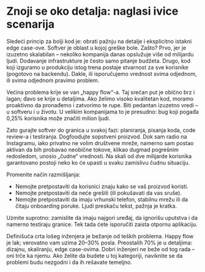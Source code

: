 # Znoji se oko detalja: naglasi ivice scenarija

Sledeći princip za bolji kod je: obrati pažnju na detalje i eksplicitno istakni edge case-ove. Softver je oblast u kojoj greške bole. Zašto? Prvo, jer je izuzetno skalabilan – nekoliko kompanija danas opslužuje više od milijardu ljudi. Dodavanje infrastrukture je često samo pitanje budžeta. Drugo, kod koji izguramo u produkciju istog trena postaje stvarnost za sve korisnike (pogotovo na backendu). Dakle, ili isporučujemo vrednost svima odjednom, ili svima odjednom pravimo problem.

Većina problema krije se van „happy flow“-a. Taj srećan put je obično brz i lagan; đavo se krije u detaljima. Ako želimo visoko kvalitetan kod, moramo proaktivno da pronađemo i zatvorimo te rupe. Biti pedantan izuzetno vredi – u softveru i u životu. U velikim kompanijama to je presudno: bug koji pogađa 0,25% korisnika može značiti milion ljudi.

Zato gurajte softver do granica u svakoj fazi: planiranja, pisanja koda, code review-a i testiranja. Dogfoodujte sopstveni proizvod. Dok sam radio na Instagramu, iako privatno ne volim društvene mreže, namerno sam postao aktivan da bih probavao neobične tokove, klikao dugmad pogrešnim redosledom, unosio „čudne“ vrednosti. Na skali od dve milijarde korisnika garantovano postoji neko ko će upasti u svaku zamislivu čudnu situaciju.

Promenite način razmišljanja:
- Nemojte pretpostaviti da korisnici znaju kako se vaš proizvod koristi.
- Nemojte pretpostaviti da neće grešiti (ili pokušavati da vas sruše).
- Nemojte pretpostaviti da imaju vrhunski telefon, stabilnu mrežu ili da čitaju onboarding poruke. Ljudi preskaču tekst, pažnja je kratka.

Uzmite suprotno: zamislite da imaju najgori uređaj, da ignorišu uputstva i da namerno testiraju granice. Tek tada ćete isporučiti zaista otpornu aplikaciju.

Definišuća crta lošeg inženjera je bežanje od teških problema. Happy flow je lak; verovatno vam uzima 20–30% posla. Preostalih 70% je u detaljima: dizajnu, skaliranju, edge case-ovima. Dobri inženjeri ne beže od tog rada – oni trče ka njemu. Ako želite da budete u toj kategoriji, naviknite se da problemi budu nezgodni i da ih rešavate temeljno.
